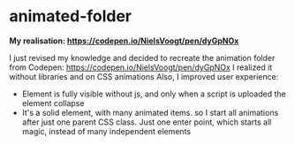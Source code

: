 # animated-folder

**My realisation: https://codepen.io/NielsVoogt/pen/dyGpNOx**

I just revised my knowledge and decided to recreate the animation folder from Codepen: https://codepen.io/NielsVoogt/pen/dyGpNOx
I realized it without libraries and on CSS animations
Also, I improved user experience:

* Element is fully visible without js, and only when a script is uploaded the element collapse
* It's a solid element, with many animated items. so I start all animations after just one parent CSS class. Just one enter point, which starts all magic, instead of many independent elements
